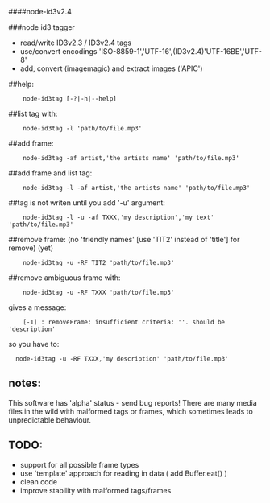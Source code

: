 ####node-id3v2.4

###node id3 tagger
- read/write ID3v2.3 / ID3v2.4 tags
- use/convert encodings 'ISO-8859-1','UTF-16',(ID3v2.4)'UTF-16BE','UTF-8'
- add, convert (imagemagic) and extract images ('APIC')


##help:
```
    node-id3tag [-?|-h|--help]
```
##list tag with:
```
    node-id3tag -l 'path/to/file.mp3'
```
##add frame:
```
    node-id3tag -af artist,'the artists name' 'path/to/file.mp3'
```
##add frame and list tag:
```
    node-id3tag -l -af artist,'the artists name' 'path/to/file.mp3'
```
##tag is not writen until you add '-u' argument:
```
    node-id3tag -l -u -af TXXX,'my description','my text' 'path/to/file.mp3'
```
##remove frame: (no 'friendly names' [use 'TIT2' instead of 'title'] for remove) (yet)
```
    node-id3tag -u -RF TIT2 'path/to/file.mp3'
```
##remove ambiguous frame with:
```
    node-id3tag -u -RF TXXX 'path/to/file.mp3'
```
gives a message:
```
    [-1] : removeFrame: insufficient criteria: ''. should be 'description'
```
so you have to:
```
  node-id3tag -u -RF TXXX,'my description' 'path/to/file.mp3'
```

## notes:

This software has 'alpha' status - send bug reports!
There are many media files in the wild with malformed tags or frames, which
sometimes leads to unpredictable behaviour.

## TODO:

- support for all possible frame types
- use 'template' approach for reading in data ( add Buffer.eat() )
- clean code
- improve stability with malformed tags/frames
